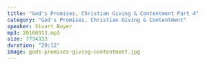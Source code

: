 ```yaml
---
title: "God's Promises, Christian Giving & Contentment Part 4"
category: "God's Promises, Christian Giving & Contentment"
speaker: Stuart Boyer
mp3: 20160313.mp3
size: 7734333
duration: "29:12"
image: gods-promises-giving-contentment.jpg
---
```

